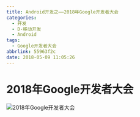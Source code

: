 ```yaml
---
title: Android开发之——2018年Google开发者大会
categories:
  - 开发
  - D-移动开发
  - Android
tags:
  - Google开发者大会
abbrlink: 55963f2c
date: 2018-05-09 11:05:26
---
```

# 2018年Google开发者大会
![2018年Google开发者大会][1]

[1]: https://cdn.jsdelivr.net/gh/PGzxc/CDN@master/blog-image/2018-google-develope.png